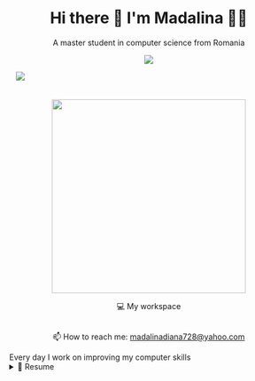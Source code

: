 <h1 align='center'>
  Hi there 👋 I'm Madalina 👨‍💻
</h1>
<p align='center'>
  A master student in computer science from Romania
</p>
<p align='center'>
  
  <a href="https://www.linkedin.com/in/madalina-diana-laszlo-16b358222/">
    <img src="https://img.shields.io/badge/linkedin-%230077B5.svg?&style=for-the-badge&logo=linkedin&logoColor=white" />

  </a>&nbsp;&nbsp;
  <a href="https://www.instagram.com/laszlomadalina/">
    <img src="https://img.shields.io/badge/instagram-%23E4405F.svg?&style=for-the-badge&logo=instagram&logoColor=white" />        
  </a>&nbsp;&nbsp;
 </p>

<p align='center'>
  <a href="#"><img src="https://user-images.githubusercontent.com/48148610/188321166-7efcd148-9095-4fc6-972b-8b15f86c4474.png" width="350"></a>
</p>
<p align='center'>
  💻 My workspace<br/><br/>
</p>
<p align='center'>
  📫 How to reach me: <a href='mailto:madalinadiana728@yahoo.com'>madalinadiana728@yahoo.com</a>
</p>
Every day I work on improving my computer skills

<details>
  <summary>📃 Resume</summary>


## Education

- 📖 **College of Computer Science**\
📆 2018 - 2021\
📍 **University of Baia Mare CUNBM** - Romania
- 📖 **Master of Computer Science**\
📆 2021 - Present\

</details>

<!--


- 🌱 I’m currently learning Python

-->
